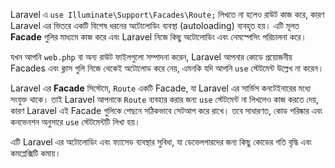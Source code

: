 Laravel এ `use Illuminate\Support\Facades\Route;` লিখতে না হলেও রাউট কাজ করে, কারণ Laravel এর ভিতরে একটি বিশেষ ধরনের অটোলোডিং ব্যবস্থা (autoloading) ব্যবহৃত হয়। এটি মূলত **Facade** গুলির মাধ্যমে কাজ করে এবং Laravel নিজে কিছু অটোলোডিং এবং নেমস্পেসিং পরিচালনা করে।

যখন আপনি `web.php` বা অন্য রাউট ফাইলগুলো সম্পাদনা করেন, Laravel আপনার কোডে প্রয়োজনীয় Facades এবং ক্লাস গুলি নিজে থেকেই অটোলোড করে নেয়, এমনকি যদি আপনি `use` স্টেটমেন্ট উল্লেখ না করেন।

Laravel এর **Facade** সিস্টেমে, `Route` একটি Facade, যা Laravel এর সার্ভিস কনটেইনারের মধ্যে সংযুক্ত থাকে। তাই Laravel আপনাকে `Route` ব্যবহার করার জন্য `use` স্টেটমেন্ট না লিখলেও কাজ করতে দেয়, কারণ Laravel এই Facade গুলিকে পেছনে সঠিকভাবে সেটআপ করে রাখে। তবে সাধারণত, কোড পরিষ্কার এবং কনভেনশন অনুসারে `use` স্টেটমেন্টটি লিখা হয়।

এটি Laravel এর অটোলোডিং এবং ফ্যাসেড ব্যবস্থার সুবিধা, যা ডেভেলপারদের জন্য কিছু কোডের গতি বৃদ্ধি এবং কমপ্লেক্সিটি কমায়।
